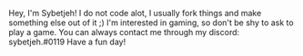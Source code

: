 Hey, I'm Sybetjeh!
I do not code alot, I usually fork things and make something else out of it ;)
I'm interested in gaming, so don't be shy to ask to play a game.
You can always contact me through my discord: sybetjeh.#0119
Have a fun day!
<!---
sybetjeh/sybetjeh is a ✨ special ✨ repository because its `README.md` (this file) appears on your GitHub profile.
You can click the Preview link to take a look at your changes.
--->
